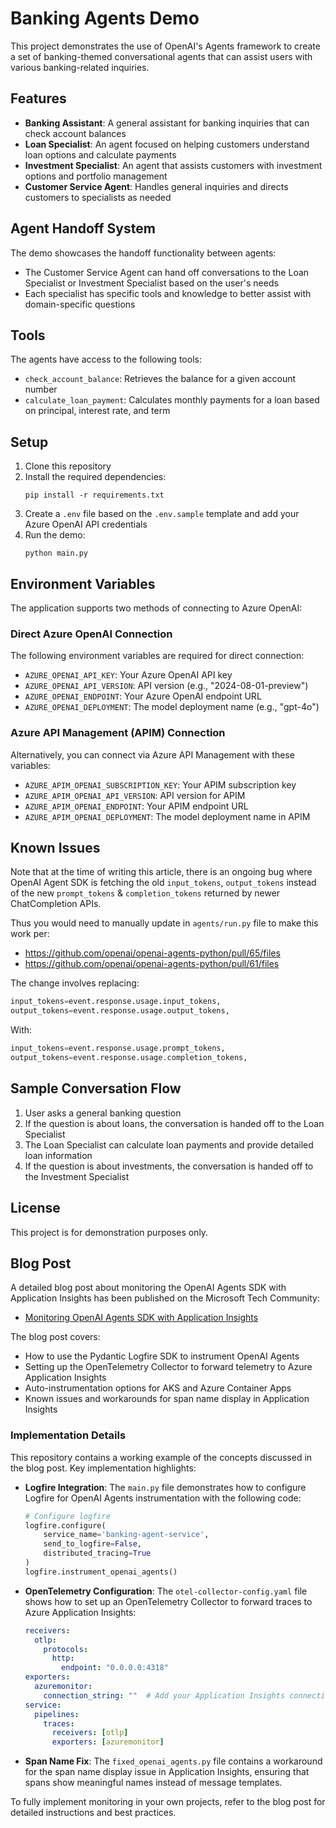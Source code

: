 # Banking Agents Demo

This project demonstrates the use of OpenAI's Agents framework to create a set of banking-themed conversational agents that can assist users with various banking-related inquiries.

## Features

- **Banking Assistant**: A general assistant for banking inquiries that can check account balances
- **Loan Specialist**: An agent focused on helping customers understand loan options and calculate payments
- **Investment Specialist**: An agent that assists customers with investment options and portfolio management
- **Customer Service Agent**: Handles general inquiries and directs customers to specialists as needed

## Agent Handoff System

The demo showcases the handoff functionality between agents:
- The Customer Service Agent can hand off conversations to the Loan Specialist or Investment Specialist based on the user's needs
- Each specialist has specific tools and knowledge to better assist with domain-specific questions

## Tools

The agents have access to the following tools:
- `check_account_balance`: Retrieves the balance for a given account number
- `calculate_loan_payment`: Calculates monthly payments for a loan based on principal, interest rate, and term

## Setup

1. Clone this repository
2. Install the required dependencies:
   ```
   pip install -r requirements.txt
   ```
3. Create a `.env` file based on the `.env.sample` template and add your Azure OpenAI API credentials
4. Run the demo:
   ```
   python main.py
   ```

## Environment Variables

The application supports two methods of connecting to Azure OpenAI:

### Direct Azure OpenAI Connection
The following environment variables are required for direct connection:
- `AZURE_OPENAI_API_KEY`: Your Azure OpenAI API key
- `AZURE_OPENAI_API_VERSION`: API version (e.g., "2024-08-01-preview")
- `AZURE_OPENAI_ENDPOINT`: Your Azure OpenAI endpoint URL
- `AZURE_OPENAI_DEPLOYMENT`: The model deployment name (e.g., "gpt-4o")

### Azure API Management (APIM) Connection
Alternatively, you can connect via Azure API Management with these variables:
- `AZURE_APIM_OPENAI_SUBSCRIPTION_KEY`: Your APIM subscription key
- `AZURE_APIM_OPENAI_API_VERSION`: API version for APIM
- `AZURE_APIM_OPENAI_ENDPOINT`: Your APIM endpoint URL
- `AZURE_APIM_OPENAI_DEPLOYMENT`: The model deployment name in APIM

## Known Issues

Note that at the time of writing this article, there is an ongoing bug where OpenAI Agent SDK is fetching the old `input_tokens`, `output_tokens` instead of the new `prompt_tokens` & `completion_tokens` returned by newer ChatCompletion APIs. 

Thus you would need to manually update in `agents/run.py` file to make this work per:
- https://github.com/openai/openai-agents-python/pull/65/files
- https://github.com/openai/openai-agents-python/pull/61/files

The change involves replacing:
```python
input_tokens=event.response.usage.input_tokens,
output_tokens=event.response.usage.output_tokens,
```

With:
```python
input_tokens=event.response.usage.prompt_tokens,
output_tokens=event.response.usage.completion_tokens,
```

## Sample Conversation Flow

1. User asks a general banking question
2. If the question is about loans, the conversation is handed off to the Loan Specialist
3. The Loan Specialist can calculate loan payments and provide detailed loan information
4. If the question is about investments, the conversation is handed off to the Investment Specialist

## License

This project is for demonstration purposes only.

## Blog Post

A detailed blog post about monitoring the OpenAI Agents SDK with Application Insights has been published on the Microsoft Tech Community:

- [Monitoring OpenAI Agents SDK with Application Insights](https://techcommunity.microsoft.com/blog/azure-ai-services-blog/monitoring-openai-agents-sdk-with-application-insights/4393949)

The blog post covers:
- How to use the Pydantic Logfire SDK to instrument OpenAI Agents
- Setting up the OpenTelemetry Collector to forward telemetry to Azure Application Insights
- Auto-instrumentation options for AKS and Azure Container Apps
- Known issues and workarounds for span name display in Application Insights

### Implementation Details

This repository contains a working example of the concepts discussed in the blog post. Key implementation highlights:

- **Logfire Integration**: The `main.py` file demonstrates how to configure Logfire for OpenAI Agents instrumentation with the following code:
  ```python
  # Configure logfire
  logfire.configure(
      service_name='banking-agent-service',
      send_to_logfire=False,
      distributed_tracing=True
  )
  logfire.instrument_openai_agents()
  ```

- **OpenTelemetry Configuration**: The `otel-collector-config.yaml` file shows how to set up an OpenTelemetry Collector to forward traces to Azure Application Insights:
  ```yaml
  receivers:
    otlp:
      protocols:
        http:
          endpoint: "0.0.0.0:4318"
  exporters:
    azuremonitor:
      connection_string: ""  # Add your Application Insights connection string here
  service:
    pipelines:
      traces:
        receivers: [otlp]
        exporters: [azuremonitor]
  ```

- **Span Name Fix**: The `fixed_openai_agents.py` file contains a workaround for the span name display issue in Application Insights, ensuring that spans show meaningful names instead of message templates.

To fully implement monitoring in your own projects, refer to the blog post for detailed instructions and best practices.
